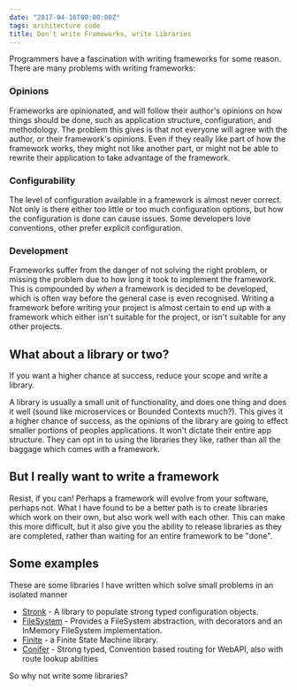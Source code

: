 ```yaml
---
date: "2017-04-16T00:00:00Z"
tags: architecture code
title: Don't write Frameworks, write Libraries
---
```


Programmers have a fascination with writing frameworks for some reason.  There are many problems with writing frameworks:

### Opinions
Frameworks are opinionated, and will follow their author's opinions on how things should be done, such as application structure, configuration, and methodology.  The problem this gives is that not everyone will agree with the author, or their framework's opinions.  Even if they really like part of how the framework works, they might not like another part, or might not be able to rewrite their application to take advantage of the framework.

### Configurability
The level of configuration available in a framework is almost never correct.  Not only is there either too little or too much configuration options, but how the configuration is done can cause issues.  Some developers love conventions, other prefer explicit configuration.

### Development
Frameworks suffer from the danger of not solving the right problem, or missing the problem due to how long it took to implement the framework.  This is compounded by *when* a framework is decided to be developed, which is often way before the general case is even recognised.  Writing a framework before writing your project is almost certain to end up with a framework which either isn't suitable for the project, or isn't suitable for any other projects.

## What about a library or two?
If you want a higher chance at success, reduce your scope and write a library.

A library is usually a small unit of functionality, and does one thing and does it well (sound like microservices or Bounded Contexts much?).  This gives it a higher chance of success, as the opinions of the library are going to effect smaller portions of peoples applications.  It won't dictate their entire app structure.  They can opt in to using the libraries they like, rather than all the baggage which comes with a framework.

## But I really want to write a framework

Resist, if you can!  Perhaps a framework will evolve from your software, perhaps not.  What I have found to be a better path is to create libraries which work on their own, but also work well with each other.  This can make this more difficult, but it also give you the ability to release libraries as they are completed, rather than waiting for an entire framework to be "done".

## Some examples

These are some libraries I have written which solve small problems in an isolated manner

* [Stronk](https://github.com/pondidum/stronk) - A library to populate strong typed configuration objects.
* [FileSystem](https://github.com/pondidum/FileSystem) - Provides a FileSystem abstraction,  with decorators and an InMemory FileSystem implementation.
* [Finite](https://github.com/pondidum/Finite) - a Finite State Machine library.
* [Conifer](https://github.com/pondidum/conifer) - Strong typed, Convention based routing for WebAPI, also with route lookup abilities

So why not write some libraries?
